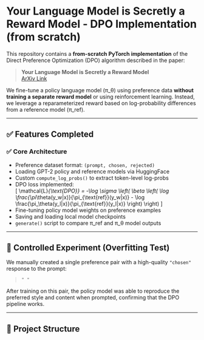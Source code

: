 # Your Language Model is Secretly a Reward Model - DPO Implementation (from scratch)

This repository contains a **from-scratch PyTorch implementation** of the Direct Preference Optimization (DPO) algorithm described in the paper:

> **Your Language Model is Secretly a Reward Model**  
> [ArXiv Link](https://arxiv.org/abs/2305.18290)

We fine-tune a policy language model (π_θ) using preference data **without training a separate reward model** or using reinforcement learning. Instead, we leverage a reparameterized reward based on log-probability differences from a reference model (π_ref).

---

## ✅ Features Completed

### ✅ Core Architecture
- Preference dataset format: `(prompt, chosen, rejected)`
- Loading GPT-2 policy and reference models via HuggingFace
- Custom `compute_log_probs()` to extract token-level log-probs
- DPO loss implemented:  
  \[
  \mathcal{L}_{\text{DPO}} = -\log \sigma \left( \beta \left( \log \frac{\pi_\theta(y_w|x)}{\pi_{\text{ref}}(y_w|x)} - \log \frac{\pi_\theta(y_l|x)}{\pi_{\text{ref}}(y_l|x)} \right) \right)
  \]
- Fine-tuning policy model weights on preference examples
- Saving and loading local model checkpoints
- `generate()` script to compare π_ref and π_θ model outputs

---

## 🧪 Controlled Experiment (Overfitting Test)

We manually created a single preference pair with a high-quality `"chosen"` response to the prompt:

> `" "`

After training on this pair, the policy model was able to reproduce the preferred style and content when prompted, confirming that the DPO pipeline works.

---

## 📂 Project Structure


